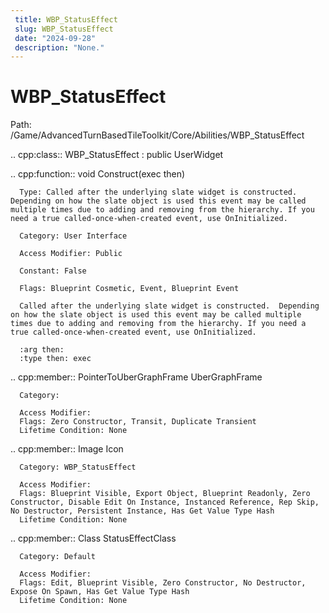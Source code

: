 ```yaml
---
 title: WBP_StatusEffect
 slug: WBP_StatusEffect
 date: "2024-09-28"
 description: "None."
---
```


WBP_StatusEffect
=================

Path: /Game/AdvancedTurnBasedTileToolkit/Core/Abilities/WBP_StatusEffect

.. cpp:class:: WBP_StatusEffect : public UserWidget

   .. cpp:function:: void Construct(exec then)

      Type: Called after the underlying slate widget is constructed.  Depending on how the slate object is used this event may be called multiple times due to adding and removing from the hierarchy. If you need a true called-once-when-created event, use OnInitialized.

      Category: User Interface

      Access Modifier: Public

      Constant: False

      Flags: Blueprint Cosmetic, Event, Blueprint Event

      Called after the underlying slate widget is constructed.  Depending on how the slate object is used this event may be called multiple times due to adding and removing from the hierarchy. If you need a true called-once-when-created event, use OnInitialized.

      :arg then: 
      :type then: exec

   .. cpp:member:: PointerToUberGraphFrame UberGraphFrame

      Category: 

      Access Modifier: 
      Flags: Zero Constructor, Transit, Duplicate Transient
      Lifetime Condition: None

      

   .. cpp:member:: Image Icon

      Category: WBP_StatusEffect

      Access Modifier: 
      Flags: Blueprint Visible, Export Object, Blueprint Readonly, Zero Constructor, Disable Edit On Instance, Instanced Reference, Rep Skip, No Destructor, Persistent Instance, Has Get Value Type Hash
      Lifetime Condition: None

      

   .. cpp:member:: Class StatusEffectClass

      Category: Default

      Access Modifier: 
      Flags: Edit, Blueprint Visible, Zero Constructor, No Destructor, Expose On Spawn, Has Get Value Type Hash
      Lifetime Condition: None

      

